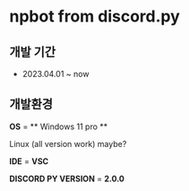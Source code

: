 # npbot from discord.py

## 개발 기간 
- 2023.04.01 ~ now


## 개발환경
**OS** = ** Windows 11 pro **

Linux (all version work) maybe?

**IDE** = **VSC**


**DISCORD PY VERSION** = **2.0.0**